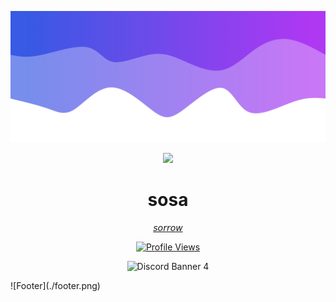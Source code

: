 ![Header](./header.png)
<p align="center">  
<img src="https://cdn.discordapp.com/attachments/867719079020199947/879033125148168272/27f86e3d54bea1c74782b25071325688d3efc710_hq.gif">
</p>
<h1 align="center">sosa</h1>
<p align="center"><a href="https://sosaghostie.me/">𝘴𝘰𝘳𝘳𝘰𝘸</a></p>
<a href="https://github.com/sosaghostie">
  <p align="center">
    <img src="https://komarev.com/ghpvc/?username=sosaghostie&color=blueviolet" alt="Profile Views">
  </p>
</a>

<p align="center">
  <img src="https://discord.c99.nl/widget/theme-4/774842100336295946.png" alt="Discord Banner 4"/>
</p>
![Footer](./footer.png)
